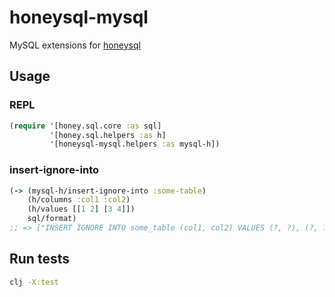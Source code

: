 # honeysql-mysql
MySQL extensions for [honeysql](https://github.com/seancorfield/honeysql)

## Usage
### REPL
```clj
(require '[honey.sql.core :as sql]
         '[honey.sql.helpers :as h]
         '[honeysql-mysql.helpers :as mysql-h])
```

### insert-ignore-into
```clojure
(-> (mysql-h/insert-ignore-into :some-table)
    (h/columns :col1 :col2)
    (h/values [[1 2] [3 4]])
    sql/format)
;; => ["INSERT IGNORE INTO some_table (col1, col2) VALUES (?, ?), (?, ?)" 1 2 3 4]
```

## Run tests
```bash
clj -X:test
```
